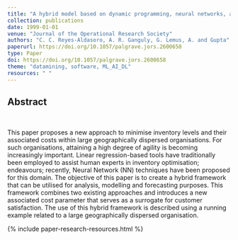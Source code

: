 ```yaml
---
title: "A hybrid model based on dynamic programming, neural networks, and surrogate value for inventory optimisation applications"
collection: publications
date: 1999-01-01
venue: "Journal of the Operational Research Society"
authors: "C. C. Reyes-Aldasoro, A. R. Ganguly, G. Lemus, A. and Gupta"
paperurl: https://doi.org/10.1057/palgrave.jors.2600658
type: Paper
doi: https://doi.org/10.1057/palgrave.jors.2600658
theme: "datamining, software, ML_AI_DL"
resources: " "
---
```


<h2> Abstract </h2>  <br>

This paper proposes a new approach to minimise inventory levels and their associated costs within large geographically dispersed organisations. For such organisations, attaining a high degree of agility is becoming increasingly important. Linear regression-based tools have traditionally been employed to assist human experts in inventory optimisation; endeavours; recently, Neural Network (NN) techniques have been proposed for this domain. The objective of this paper is to create a hybrid framework that can be utilised for analysis, modelling and forecasting purposes. This framework combines two existing approaches and introduces a new associated cost parameter that serves as a surrogate for customer satisfaction. The use of this hybrid framework is described using a running example related to a large geographically dispersed organisation.

{% include paper-research-resources.html %}
